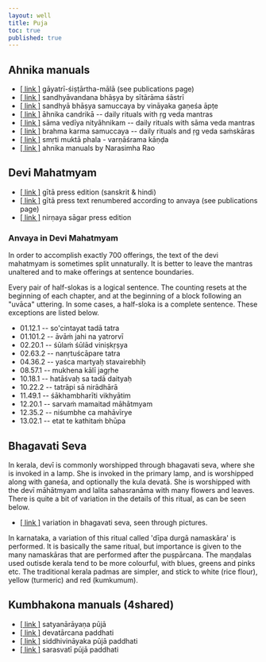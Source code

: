 ```yaml
---
layout: well
title: Puja
toc: true
published: true
---
```



## Ahnika manuals

* [[ link ]][gayatri] gāyatrī-śiṣṭārtha-mālā (see publications page)
* [[ link ]][sandhya1] sandhyāvandana bhāṣya by sītārāma śāstrī  
* [[ link ]][sandhya2] sandhyā bhāṣya samuccaya by vināyaka gaṇeśa āpṭe
* [[ link ]][ahnika] āhnika candrikā -- daily rituals with ṛg veda mantras
* [[ link ]][sama] sāma vedīya nityāhnikam -- daily rituals with sāma veda mantras
* [[ link ]][brahma] brahma karma samuccaya -- daily rituals and ṛg veda saṁskāras 
* [[ link ]][smp] smṛti muktā phala - varṇāśrama kāṇḍa
* [[ link ]][pvr] ahnika manuals by Narasimha Rao

[gayatri]: {{site.baseurl}}/pages/publications.html
[sandhya1]: http://archive.org/download/SandhyavandanaBhashyam/SandhyavandanaBhashyam.pdf
[sandhya2]: http://www.archive.org/download/ahnika/SandhyaBhashyaSamuccaya.pdf
[ahnika]: http://www.archive.org/download/ahnika/RigVedaAhnikaChandrika.pdf
[sama]: http://www.archive.org/download/ahnika/SamaNityahnikam.pdf
[brahma]: http://www.archive.org/download/ahnika/BrahmaKarmaSamuccayarig.pdf
[smp]: http://vaidyanatha.ambaa.org
[pvr]: http://www.vedicastrologer.org

## Devi Mahatmyam

* [[ link ]][dm-gp] gītā press edition (sanskrit & hindi)
* [[ link ]][dm-ak] gītā press text renumbered according to anvaya (see publications page)
* [[ link ]][dm-ns] nirṇaya sāgar press edition

[dm-gp]: http://gitapress.org/BOOKS/paath/118/Durga_Saptashati.pdf
[dm-ns]: http://www.archive.org/download/ahnika/Durga_saptashatinsp.pdf
[dm-ak]: {{site.baseurl}}/pages/publications.html

### Anvaya in Devi Mahatmyam

In order to accomplish exactly 700 offerings, the text of the devi mahatmyam is sometimes split unnaturally.
It is better to leave the mantras unaltered and to make offerings at sentence boundaries. 

Every pair of half-slokas is a logical sentence. The counting resets at the beginning of each chapter,
and at the beginning of a block following an "uvāca" uttering. 
In some cases, a half-sloka is a complete sentence. These exceptions are listed below.

* 01.12.1 -- so'cintayat tadā tatra
* 01.101.2 -- āvāṁ jahi na yatrorvī
* 02.20.1 -- śūlaṁ śūlād viniṣkṛṣya
* 02.63.2 -- nanṛtuścāpare tatra
* 04.36.2 -- yaśca martyaḥ stavairebhiḥ
* 08.57.1 -- mukhena kālī jagṛhe
* 10.18.1 -- hatāśvaḥ sa tadā daityaḥ
* 10.22.2 -- tatrāpi sā nirādhārā
* 11.49.1 -- śākhambharīti vikhyātim
* 12.20.1 -- sarvaṁ mamaitad māhātmyam
* 12.35.2 -- niśumbhe ca mahāvīrye
* 13.02.1 -- etat te kathitaṁ bhūpa

## Bhagavati Seva

In kerala, devī is commonly worshipped through bhagavati seva, where she is invoked in a lamp. She is invoked in the primary lamp, and is worshipped along with ganeśa, and optionally the kula devatā. She is worshipped with the devī māhātmyam and lalita sahasranāma with many flowers and leaves. There is quite a bit of variation in the details of this ritual, as can be seen below. 

* [[ link ]][dm-bs] variation in bhagavati seva, seen through pictures.

[dm-bs]: {{site.filecabinet}}/publications/bhagavatisevapictures.pdf

In karnataka, a variation of this ritual called 'dīpa durgā namaskāra' is performed. It is basically the same ritual, but importance is given to the many namaskāras that are performed after the puṣpārcana. The maṇḍalas used outisde kerala tend to be more colourful, with blues, greens and pinks etc. The traditional kerala padmas are simpler, and stick to white (rice flour), yellow (turmeric) and red (kumkumum).

## Kumbhakona manuals (4shared)

* [[ link ]][satya] satyanārāyaṇa pūjā 
* [[ link ]][arcana] devatārcana paddhati 
* [[ link ]][vinayaka] siddhivināyaka pūjā paddhati 
* [[ link ]][sarasvati] sarasvatī pūjā paddhati

[satya]: http://www.4shared.com/office/PqNtcYAz/satyanarayana_pooja.html
[arcana]: http://www.4shared.com/office/Mdje38Mg/Devatarchana_Paddhati.html
[vinayaka]: http://www.4shared.com/get/a2AMam50/Siddhivinayaka_Pooja_Paddhati.html
[sarasvati]: http://www.4shared.com/office/MiZfIIwH/saraswati_pooja.html
